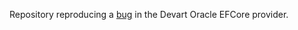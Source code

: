 Repository reproducing a [bug](https://forums.devart.com/viewtopic.php?f=30&t=39688) in the Devart Oracle EFCore provider.
